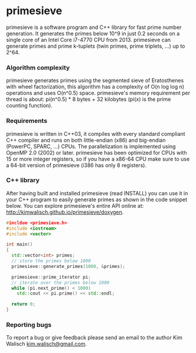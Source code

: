 primesieve
========
primesieve is a software program and C++ library for fast prime number generation. It generates the primes below 10^9 in just 0.2 seconds on a single core of an Intel Core i7-4770 CPU from 2013. primesieve can generate primes and prime k-tuplets (twin primes, prime triplets, ...) up to 2^64.

### Algorithm complexity
primesieve generates primes using the segmented sieve of Eratosthenes with wheel factorization, this algorithm has a complexity of O(n log log n) operations and uses O(n^0.5) space. primesieve's memory requirement per thread is about: pi(n^0.5) * 8 bytes + 32 kilobytes (pi(x) is the prime counting function).

### Requirements
primesieve is written in C++03, it compiles with every standard compliant C++ compiler and runs on both little-endian (x86) and big-endian (PowerPC, SPARC, ...) CPUs. The parallelization is implemented using OpenMP 2.0 (2002) or later. primesieve has been optimized for CPUs with 15 or more integer registers, so if you have a x86-64 CPU make sure to use a 64-bit version of primesieve (i386 has only 8 registers).

### C++ library

After having built and installed primesieve (read INSTALL) you can use it in your C++ program to easily generate primes as shown in the code snippet below. You can explore primesieve's entire API online at: http://kimwalisch.github.io/primesieve/doxygen.

```C++
#incldue <primesieve.h>
#include <iostream>
#include <vector>

int main()
{
  std::vector<int> primes;
  // store the primes below 1000
  primesieve::generate_primes(1000, &primes);

  primesieve::prime_iterator pi;
  // iterate over the primes below 1000
  while (pi.next_prime() < 1000)
    std::cout << pi.prime() << std::endl;

  return 0;
}
```

### Reporting bugs
To report a bug or give feedback please send an email to the author Kim Walisch <kim.walisch@gmail.com>.
